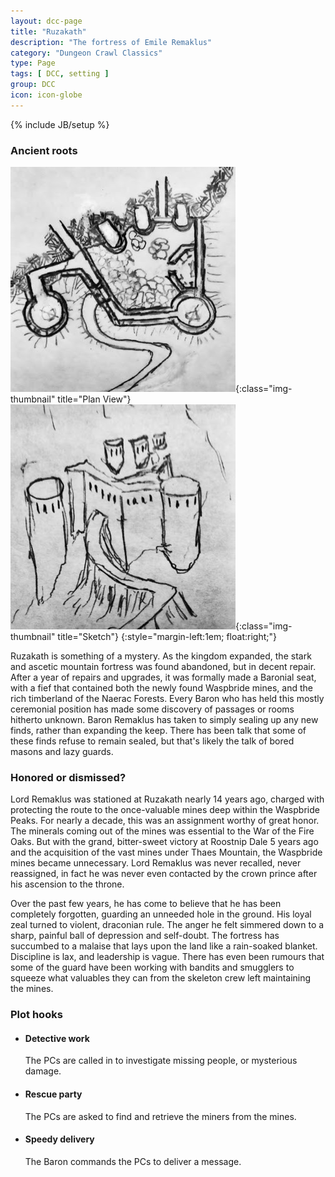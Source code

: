 ```yaml
---
layout: dcc-page
title: "Ruzakath"
description: "The fortress of Emile Remaklus"
category: "Dungeon Crawl Classics"
type: Page
tags: [ DCC, setting ]
group: DCC
icon: icon-globe
---
```

{% include JB/setup %}

### Ancient roots

![Plan View][plan]{:class="img-thumbnail" title="Plan View"}<br />![Sketch][]{:class="img-thumbnail" title="Sketch"}
{:style="margin-left:1em; float:right;"}

Ruzakath is something of a mystery. As the kingdom expanded, the stark and ascetic mountain fortress was found abandoned, but in decent repair. 
After a year of repairs and upgrades, it was formally made a Baronial seat, with a fief that contained both the newly found Waspbride mines, and the rich timberland of the Naerac Forests.
Every Baron who has held this mostly ceremonial position has made some discovery of passages or rooms hitherto unknown. Baron Remaklus has taken to simply sealing up any new finds, rather than expanding the keep.
There has been talk that some of these finds refuse to remain sealed, but that's likely the talk of bored masons and lazy guards.


### Honored or dismissed?

Lord Remaklus was stationed at Ruzakath nearly 14 years ago, charged with protecting the route to the once-valuable mines deep within the Waspbride Peaks.
For nearly a decade, this was an assignment worthy of great honor. The minerals coming out of the mines was essential to the War of the Fire Oaks. 
But with the grand, bitter-sweet victory at Roostnip Dale 5 years ago and the acquisition of the vast mines under Thaes Mountain, the Waspbride mines became unnecessary. 
Lord Remaklus was never recalled, never reassigned, in fact he was never even contacted by the crown prince after his ascension to the throne.


Over the past few years, he has come to believe that he has been completely forgotten, guarding an unneeded hole in the ground. His loyal zeal turned to violent, draconian rule. 
The anger he felt simmered down to a sharp, painful ball of depression and self-doubt.
The fortress has succumbed to a malaise that lays upon the land like a rain-soaked blanket. Discipline is lax, and leadership is vague. 
There has even been rumours that some of the guard have been working with bandits and smugglers to squeeze what valuables they can from the skeleton crew left maintaining the mines.

### Plot hooks

+ #### Detective work
  The PCs are called in to investigate missing people, or mysterious damage.
+ #### Rescue party
  The PCs are asked to find and retrieve the miners from the mines.
+ #### Speedy delivery
  The Baron commands the PCs to deliver a message.

[plan]: /assets/img/plan.jpg
[sketch]: /assets/img/sketch.jpg